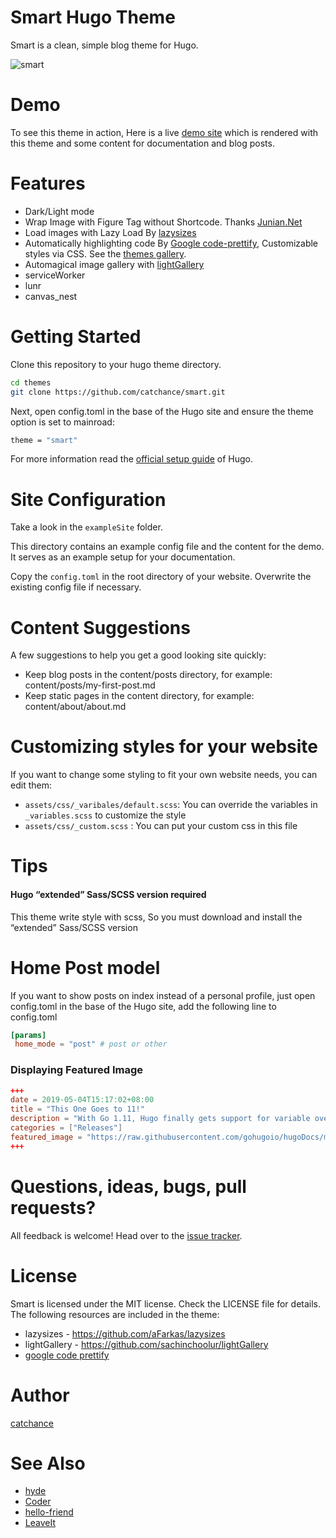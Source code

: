 Smart Hugo Theme
========================

Smart is a clean, simple blog theme for Hugo. 

![smart](https://github.com/catchance/smart/blob/master/images/screenshot.gif)

# Demo
To see this theme in action,  Here is a live [demo site](https://xchance.xyz) which is rendered with this theme and some content for documentation and blog posts.

# Features

* Dark/Light mode
* Wrap Image with Figure Tag without Shortcode. Thanks [Junian.Net](https://www.junian.net/hugo-image-figure-wrap/)
* Load images with Lazy Load By [lazysizes](https://github.com/aFarkas/lazysizes)
* Automatically highlighting code By [Google code-prettify](https://github.com/google/code-prettify), Customizable styles via CSS. See the [themes gallery](https://rawgit.com/google/code-prettify/master/styles/index.html).
* Automagical image gallery with [lightGallery](https://github.com/sachinchoolur/lightGallery)
* serviceWorker
* lunr
* canvas_nest

# Getting Started
Clone this repository to your hugo theme directory.

```bash
cd themes
git clone https://github.com/catchance/smart.git
```

Next, open config.toml in the base of the Hugo site and ensure the theme option is set to mainroad:
```bash
theme = "smart"
```
For more information read the [official setup guide](https://gohugo.io/documentation/) of Hugo.

# Site Configuration
Take a look in the `exampleSite` folder.

This directory contains an example config file and the content for the demo. It serves as an example setup for your documentation.

Copy the `config.toml` in the root directory of your website. Overwrite the existing config file if necessary.

# Content Suggestions

A few suggestions to help you get a good looking site quickly:

* Keep blog posts in the content/posts directory, for example: content/posts/my-first-post.md
* Keep static pages in the content directory, for example: content/about/about.md

# Customizing styles for your website

If you want to change some styling to fit your own website needs, you can edit them:

* `assets/css/_varibales/default.scss`:  You can override the variables in `_variables.scss` to customize the style
* `assets/css/_custom.scss` :  You can put your custom css in this file

# Tips

#### Hugo “extended” Sass/SCSS version required

This theme write style with scss, So you must download and install the “extended” Sass/SCSS version

# Home Post model
If you want to show posts on index instead of a personal profile, just open config.toml in the base of the Hugo site, add the following line to config.toml
```toml
[params]
 home_mode = "post" # post or other
```

### Displaying Featured Image

```toml
+++
date = 2019-05-04T15:17:02+08:00
title = "This One Goes to 11!"
description = "With Go 1.11, Hugo finally gets support for variable overwrites in templates!"
categories = ["Releases"]
featured_image = "https://raw.githubusercontent.com/gohugoio/hugoDocs/master/content/en/news/0.48-relnotes/featured-hugo-48-poster.png"
+++
```

# Questions, ideas, bugs, pull requests?
All feedback is welcome! Head over to the [issue tracker](https://github.com/catchance/smart/issues).

# License
Smart is licensed under the MIT license. Check the LICENSE file for details.
The following resources are included in the theme:

* lazysizes - https://github.com/aFarkas/lazysizes
* lightGallery - https://github.com/sachinchoolur/lightGallery
* [google code prettify](https://github.com/google/code-prettify) 

# Author
[catchance](https://github.com/catchance)

# See Also

* [hyde](https://github.com/spf13/hyde)
* [Coder](https://themes.gohugo.io/hugo-coder/)
* [hello-friend](https://themes.gohugo.io/hugo-theme-hello-friend/)
* [LeaveIt](https://github.com/liuzc/LeaveIt)
